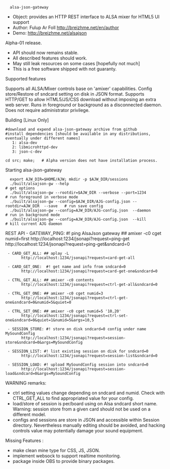 
      alsa-json-gateway

* Object: provides an HTTP REST interface to ALSA mixer for HTML5 UI support
* Author: Fulup Ar Foll http://breizhme.net/en/author
* Demo:   http://breizhme.net/alsajson

Alpha-01 release.

   * API should now remains stable.
   * All described features should work.
   * May still leak resources on some cases [hopefully not much]
   * This is a free software shipped with not guaranty.

Supported features

   Supports all ALSA/Mixer controls base on 'amixer' capabilities.
   Config store/Restore of sndcard setting on disk in JSON format.
   Supports HTTP/GET to allow HTML5/JS/CSS download without imposing an extra web server.
   Runs in foreground or background as a disconnected daemon.
   Does not require administrator privilege.

Building [Linux Only]

    #download and expend alsa-json-gateway archive from github
    #install dependencies [should be available in any distributions, eventually under different names]
       1: alsa-dev
       2: libmicrohttpd-dev
       3: json-c-dev

    cd src; make;   # Alpha version does not have installation process.

Starting alsa-json-gateway

      export AJW_DIR=$HOME/AJW; mkdir -p $AJW_DIR/sessions
      ./built/alsajson-gw --help                                                        # get options
      ./built/alsajson-gw --rootdir=$AJW_DIR --verbose --port=1234                      # run foreground in verbose mode
      ./built/alsajson-gw --config=$AJW_DIR/AJG-config.json --rootdir=AJW_DIR  --save   # run save config
      ./built/alsajson-gw --config=AJW_DIR/AJG-config.json  --daemon                    # run in background mode
      ./built/alsajson-gw --config=AJW_DIR/AJG-config.json  --kill                      # kill current AJG daemon

REST API
     - GATEWAY_PING: #! ping AlsaJson gateway   ## amixer -c0 cget numid=first
           http://localhost:1234/jsonapi?request=ping-get
           http://localhost:1234/jsonapi?request=ping-get&sndcard=0

     - CARD_GET_ALL: ## aplay -L
           http://localhost:1234/jsonapi?request=card-get-all

     - CARD_GET_ONE:  #! get name and info from sndcard=0
           http://localhost:1234/jsonapi?request=card-get-one&sndcard=0

     - CTRL_GET_ALL: ## amixer -c0 contents
           http://localhost:1234/jsonapi?request=ctrl-get-all&sndcard=0

     - CTRL_GET_ONE: ## amixer -c0 cget numid=3
           http://localhost:1234/jsonapi?request=ctrl-get-one&sndcard=0&numid=5&quiet=0

     - CTRL_SET_ONE: ## amixer -c0 cget numid=5 '10,20'
           http://localhost:1234/jsonapi?request=ctrl-set-one&sndcard=0&quiet=1&numid=5&args=10,5

     - SESSION_STORE: #! store on disk sndcard=0 config under name MySoundConfig
           http://localhost:1234/jsonapi?request=session-store&sndcard=0&args=MySoundConfig

     - SESSION_LIST: #! list existing session on disk for sndcard=0
           http://localhost:1234/jsonapi?request=session-list&sndcard=0

     - SESSION_LOAD: #! upload MySoundConfig session into sndcard=0
           http://localhost:1234/jsonapi?request=session-load&sndcard=0&args=MySoundConfig

WARNING remarks:

* ctrl setting values change depending on sndcard and numid. Check with CTRL_GET_ALL to find appropriated value for your config.
* load/store of session is per/board using on Alsa sndcard short name. Warning: session store from a given card should not be used on a different model.
* configs and sessions are store in JSON and accessible within Session directory. Nevertheless manually editing should be avoided, and hacking controls value may potentially damage your sound equipment.

Missing Features :

* make clean mine type for CSS, JS, JSON.
* implement websock to support realtime monitoring.
* package inside OBS to provide binary packages.


